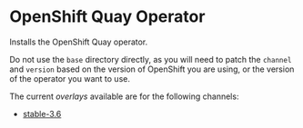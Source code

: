 # OpenShift Quay Operator

Installs the OpenShift Quay operator.

Do not use the `base` directory directly, as you will need to patch the `channel` and `version` based on the version of OpenShift you are using, or the version of the operator you want to use.

The current *overlays* available are for the following channels:
* [stable-3.6](overlays/stable-3.6)

